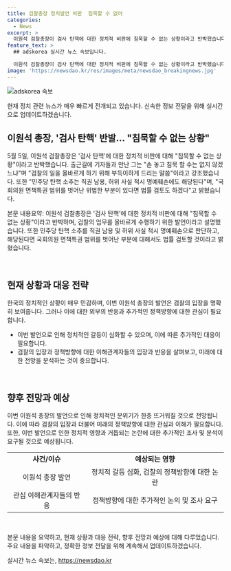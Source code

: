 ```yaml
---
title: 검찰총장 정치발언 비판  침묵할 수 없어
categories:
  - News
excerpt: >
  이원석 검찰총장이 검사 탄핵에 대한 정치적 비판에 침묵할 수 없는 상황이라고 반박했습니다. 그는 검찰 업무를 수행하기 위해 중요한 발언이라며, 민주당 탄핵 소추를 직권 남용, 허위 사실 적시 명예훼손으로 비난하고 국회의원 면책특권을 벗어나면 법률 검토도 한다고 밝혔습니다. #이원석 #검사탄핵 #민주당 #탄핵소추
feature_text: >
  ## adskorea 실시간 뉴스 속보입니다.

  이원석 검찰총장이 검사 탄핵에 대한 정치적 비판에 침묵할 수 없는 상황이라고 반박했습니다. 그는 검찰 업무를 수행하기 위해 중요한 발언이라며, 민주당 탄핵 소추를 직권 남용, 허위 사실 적시 명예훼손으로 비난하고 국회의원 면책특권을 벗어나면 법률 검토도 한다고 밝혔습니다. #이원석 #검사탄핵 #민주당 #탄핵소추
image: 'https://newsdao.kr/res/images/meta/newsdao_breakingnews.jpg'
---
```


<p><img src="https://newsdao.kr/res/images/meta/newsdao_breakingnews.jpg" alt="adskorea 속보" /></p>

<p>현재 정치 관련 뉴스가 매우 빠르게 전개되고 있습니다. 신속한 정보 전달을 위해 실시간으로 업데이트하겠습니다. </p>

<h2 data-ke-size="size26">이원석 총장, '검사 탄핵' 반발… "침묵할 수 없는 상황"</h2>

<p>5월 5일, 이원석 검찰총장은 '검사 탄핵'에 대한 정치적 비판에 대해 "침묵할 수 없는 상황"이라고 반박했습니다. 출근길에 기자들과 만난 그는 "손 놓고 침묵 할 수는 없지 않겠느냐"며 "검찰의 일을 올바르게 하기 위해 부득이하게 드리는 말씀"이라고 강조했습니다. 또한 "민주당 탄핵 소추는 직권 남용, 허위 사실 적시 명예훼손에도 해당된다"며, "국회의원 면책특권 범위를 벗어난 위법한 부분이 있다면 법률 검토도 하겠다"고 밝혔습니다.</p>

<p>본문 내용요약: 이원석 검찰총장은 '검사 탄핵'에 대한 정치적 비판에 대해 "침묵할 수 없는 상황"이라고 반박하며, 검찰의 업무를 올바르게 수행하기 위한 발언이라고 설명했습니다. 또한 민주당 탄핵 소추를 직권 남용 및 허위 사실 적시 명예훼손으로 판단하고, 해당된다면 국회의원 면책특권 범위를 벗어난 부분에 대해서도 법률 검토할 것이라고 밝혔습니다.</p>

<p data-ke-size="size16">&nbsp;</p>

<h2 data-ke-size="size26">현재 상황과 대응 전략</h2>

<p>한국의 정치적인 상황이 매우 민감하며, 이번 이원석 총장의 발언은 검찰의 입장을 명확히 보여줍니다. 그러나 이에 대한 외부의 반응과 추가적인 정책방향에 대한 관심이 필요합니다. </p>

<ul>
  <li>이번 발언으로 인해 정치적인 갈등이 심화할 수 있으며, 이에 따른 추가적인 대응이 필요합니다.</li>
  <li>검찰의 입장과 정책방향에 대한 이해관계자들의 입장과 반응을 살펴보고, 미래에 대한 전망을 분석하는 것이 중요합니다.</li>
</ul>

<p data-ke-size="size16">&nbsp;</p>

<h2 data-ke-size="size26">향후 전망과 예상</h2>

<p>이번 이원석 총장의 발언으로 인해 정치적인 분위기가 한층 뜨거워질 것으로 전망됩니다. 이에 따라 검찰의 입장과 더불어 미래의 정책방향에 대한 관심과 이해가 필요합니다. 또한, 이번 발언으로 인한 정치적 영향과 거듭되는 논란에 대한 추가적인 조사 및 분석이 요구될 것으로 예상됩니다.</p>

<table>
  <tr>
    <td style="text-align: center; height: 17px;"><b>사건/이슈</b></td>
    <td style="text-align: center; height: 17px;"><b>예상되는 영향</b></td>
  </tr>
  <tr>
    <td style="text-align: center; height: 17px;">이원석 총장 발언</td>
    <td style="text-align: center; height: 17px;">정치적 갈등 심화, 검찰의 정책방향에 대한 논란</td>
  </tr>
  <tr>
    <td style="text-align: center; height: 17px;">관심 이해관계자들의 반응</td>
    <td style="text-align: center; height: 17px;">정책방향에 대한 추가적인 논의 및 조사 요구</td>
  </tr>
</table>

<p data-ke-size="size16">&nbsp;</p>

<p>본문 내용을 요약하고, 현재 상황과 대응 전략, 향후 전망과 예상에 대해 다루었습니다. 주요 내용을 파악하고, 정확한 정보 전달을 위해 계속해서 업데이트하겠습니다.</p>
실시간 뉴스 속보는, <a href="https://newsdao.kr" rel="dofollow">https://newsdao.kr</a>


